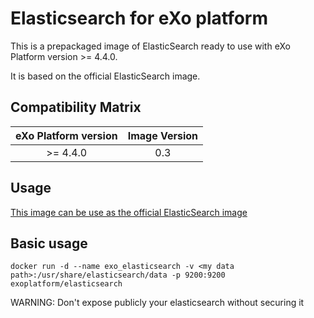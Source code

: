 # Elasticsearch for eXo platform

This is a prepackaged image of ElasticSearch ready to use with eXo Platform version >= 4.4.0.

It is based on the official ElasticSearch image.

## Compatibility Matrix

| eXo Platform version | Image Version
|:-:|:-:|
| >= 4.4.0 | 0.3

## Usage

[This image can be use as the official ElasticSearch image](https://hub.docker.com/_/elasticsearch/)

## Basic usage
```
docker run -d --name exo_elasticsearch -v <my data path>:/usr/share/elasticsearch/data -p 9200:9200 exoplatform/elasticsearch
```

WARNING: Don't expose publicly your elasticsearch without securing it
